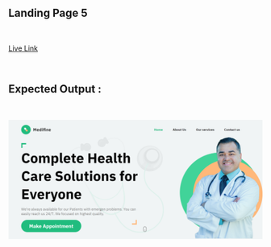 ## Landing Page 5
<br>

[Live Link](https://priyanshi-landingpage-five.netlify.app/)

<br>


## Expected Output :
<br>

![Landing Page Output](output.png)